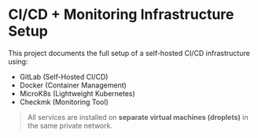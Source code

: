 # CI/CD + Monitoring Infrastructure Setup

This project documents the full setup of a self-hosted CI/CD infrastructure using:
- GitLab (Self-Hosted CI/CD)
- Docker (Container Management)
- MicroK8s (Lightweight Kubernetes)
- Checkmk (Monitoring Tool)

> All services are installed on **separate virtual machines (droplets)** in the same private network.
